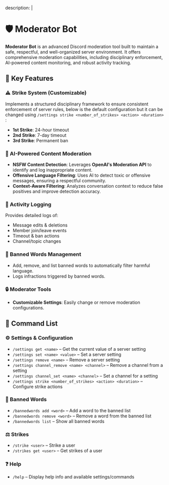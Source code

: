 description: |
  # 🛡️ Moderator Bot

  **Moderator Bot** is an advanced Discord moderation tool built to maintain a safe, respectful, and well-organized server environment. It offers comprehensive moderation capabilities, including disciplinary enforcement, AI-powered content monitoring, and robust activity tracking.

  ## 🔑 Key Features

  ### ⚠️ Strike System (Customizable)
  Implements a structured disciplinary framework to ensure consistent enforcement of server rules, below is the default configuration but it can be changed using  `/settings strike <number_of_strikes> <action> <duration>` :

  - **1st Strike**: 24-hour timeout  
  - **2nd Strike**: 7-day timeout  
  - **3rd Strike**: Permanent ban  

  ### 🤖 AI-Powered Content Moderation
  - **NSFW Content Detection**: Leverages **OpenAI's Moderation API** to identify and log inappropriate content.
  - **Offensive Language Filtering**: Uses AI to detect toxic or offensive messages, ensuring a respectful community.
  - **Context-Aware Filtering**: Analyzes conversation context to reduce false positives and improve detection accuracy.

  ### 📝 Activity Logging
  Provides detailed logs of:
  - Message edits & deletions  
  - Member join/leave events  
  - Timeout & ban actions  
  - Channel/topic changes

  ### 🚫 Banned Words Management
  - Add, remove, and list banned words to automatically filter harmful language.
  - Logs infractions triggered by banned words.

  ### 🔒 Moderator Tools
  - **Customizable Settings**: Easily change or remove moderation configurations.

  ## 📜 Command List

  ### ⚙️ Settings & Configuration
  - `/settings get <name>` – Get the current value of a server setting  
  - `/settings set <name> <value>` – Set a server setting  
  - `/settings remove <name>` – Remove a server setting  
  - `/settings channel_remove <name> <channel>` – Remove a channel from a setting  
  - `/settings channel_set <name> <channel>` – Set a channel for a setting  
  - `/settings strike <number_of_strikes> <action> <duration>` – Configure strike actions  

  ### 🚫 Banned Words
  - `/bannedwords add <word>` – Add a word to the banned list  
  - `/bannedwords remove <word>` – Remove a word from the banned list  
  - `/bannedwords list` – Show all banned words  

  ### ⚖️ Strikes
  - `/strike <user>` – Strike a user  
  - `/strikes get <user>` – Get strikes of a user  

  ### ❓ Help
  - `/help` – Display help info and available settings/commands
